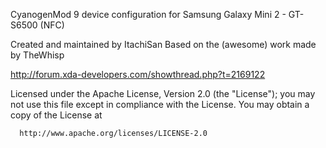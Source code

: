 CyanogenMod 9 device configuration for Samsung Galaxy Mini 2 - GT-S6500 (NFC)

Created and maintained by ItachiSan
Based on the (awesome) work made by TheWhisp

http://forum.xda-developers.com/showthread.php?t=2169122

Licensed under the Apache License, Version 2.0 (the "License");
 you may not use this file except in compliance with the License.
 You may obtain a copy of the License at

      http://www.apache.org/licenses/LICENSE-2.0
